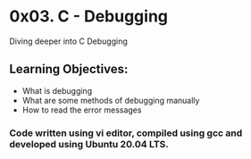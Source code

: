 # 0x03. C - Debugging
Diving deeper into C Debugging

## Learning Objectives:
* What is debugging
* What are some methods of debugging manually
* How to read the error messages

### Code written using vi editor, compiled using gcc and developed using Ubuntu 20.04 LTS.
